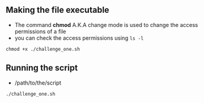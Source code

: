 ## Making the file executable
- The command **chmod** A.K.A change mode is used to change the access permissions of a file 
- you can check the access permissions using ```ls -l ```
```shell
chmod +x ./challenge_one.sh
```

## Running the script 
- /path/to/the/script

```shell
./challenge_one.sh
```
